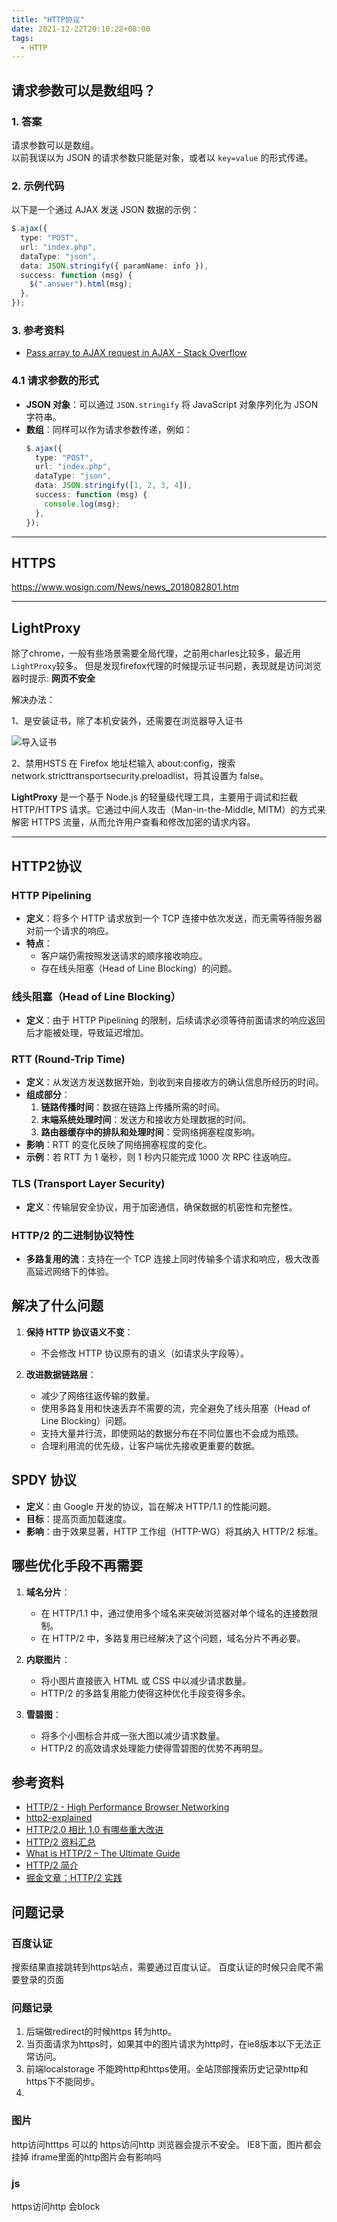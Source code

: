 ```yaml
---
title: "HTTP协议"
date: 2021-12-22T20:10:28+08:00
tags:
  - HTTP
---
```


## 请求参数可以是数组吗？

### **1. 答案**

请求参数可以是数组。  
以前我误以为 JSON 的请求参数只能是对象，或者以 `key=value` 的形式传递。

### **2. 示例代码**

以下是一个通过 AJAX 发送 JSON 数据的示例：

```ts
$.ajax({
  type: "POST",
  url: "index.php",
  dataType: "json",
  data: JSON.stringify({ paramName: info }),
  success: function (msg) {
    $(".answer").html(msg);
  },
});
```

### **3. 参考资料**

- [Pass array to AJAX request in AJAX - Stack Overflow](https://stackoverflow.com/questions/8890524/pass-array-to-ajax-request-in-ajax)

### **4.1 请求参数的形式**

- **JSON 对象**：可以通过 `JSON.stringify` 将 JavaScript 对象序列化为 JSON 字符串。
- **数组**：同样可以作为请求参数传递，例如：
  ```ts
  $.ajax({
    type: "POST",
    url: "index.php",
    dataType: "json",
    data: JSON.stringify([1, 2, 3, 4]),
    success: function (msg) {
      console.log(msg);
    },
  });
  ```

---

## HTTPS

https://www.wosign.com/News/news_2018082801.htm


---

## LightProxy

除了chrome，一般有些场景需要全局代理，之前用charles比较多，最近用`LightProxy`较多。 但是发现firefox代理的时候提示证书问题，表现就是访问浏览器时提示:  **网页不安全**

解决办法： 

1、是安装证书，除了本机安装外，还需要在浏览器导入证书 

![导入证书](image.png)

2、禁用HSTS 
在 Firefox 地址栏输入 about:config，搜索 network.stricttransportsecurity.preloadlist，将其设置为 false。


**LightProxy** 是一个基于 Node.js 的轻量级代理工具，主要用于调试和拦截 HTTP/HTTPS 请求。它通过中间人攻击（Man-in-the-Middle, MITM）的方式来解密 HTTPS 流量，从而允许用户查看和修改加密的请求内容。

---

## HTTP2协议

### HTTP Pipelining

- **定义**：将多个 HTTP 请求放到一个 TCP 连接中依次发送，而无需等待服务器对前一个请求的响应。
- **特点**：
  - 客户端仍需按照发送请求的顺序接收响应。
  - 存在线头阻塞（Head of Line Blocking）的问题。

### 线头阻塞（Head of Line Blocking）

- **定义**：由于 HTTP Pipelining 的限制，后续请求必须等待前面请求的响应返回后才能被处理，导致延迟增加。

### RTT (Round-Trip Time)

- **定义**：从发送方发送数据开始，到收到来自接收方的确认信息所经历的时间。
- **组成部分**：
  1. **链路传播时间**：数据在链路上传播所需的时间。
  2. **末端系统处理时间**：发送方和接收方处理数据的时间。
  3. **路由器缓存中的排队和处理时间**：受网络拥塞程度影响。
- **影响**：RTT 的变化反映了网络拥塞程度的变化。
- **示例**：若 RTT 为 1 毫秒，则 1 秒内只能完成 1000 次 RPC 往返响应。

### TLS (Transport Layer Security)

- **定义**：传输层安全协议，用于加密通信，确保数据的机密性和完整性。

### HTTP/2 的二进制协议特性

- **多路复用的流**：支持在一个 TCP 连接上同时传输多个请求和响应，极大改善高延迟网络下的体验。

## 解决了什么问题

1. **保持 HTTP 协议语义不变**：
   - 不会修改 HTTP 协议原有的语义（如请求头字段等）。

2. **改进数据链路层**：
   - 减少了网络往返传输的数量。
   - 使用多路复用和快速丢弃不需要的流，完全避免了线头阻塞（Head of Line Blocking）问题。
   - 支持大量并行流，即使网站的数据分布在不同位置也不会成为瓶颈。
   - 合理利用流的优先级，让客户端优先接收更重要的数据。

## SPDY 协议

- **定义**：由 Google 开发的协议，旨在解决 HTTP/1.1 的性能问题。
- **目标**：提高页面加载速度。
- **影响**：由于效果显著，HTTP 工作组（HTTP-WG）将其纳入 HTTP/2 标准。

## 哪些优化手段不再需要

1. **域名分片**：
   - 在 HTTP/1.1 中，通过使用多个域名来突破浏览器对单个域名的连接数限制。
   - 在 HTTP/2 中，多路复用已经解决了这个问题，域名分片不再必要。

2. **内联图片**：
   - 将小图片直接嵌入 HTML 或 CSS 中以减少请求数量。
   - HTTP/2 的多路复用能力使得这种优化手段变得多余。

3. **雪碧图**：
   - 将多个小图标合并成一张大图以减少请求数量。
   - HTTP/2 的高效请求处理能力使得雪碧图的优势不再明显。

## 参考资料

- [HTTP/2 - High Performance Browser Networking](https://hpbn.co/http2/)
- [http2-explained](https://bagder.gitbooks.io/http2-explained/content/zh/part4.html)
- [HTTP/2.0 相比 1.0 有哪些重大改进](https://www.zhihu.com/question/34074946/answer/108588042)
- [HTTP/2 资料汇总](https://imququ.com/post/http2-resource.html)
- [What is HTTP/2 – The Ultimate Guide](https://kinsta.com/learn/what-is-http2/#how_you_can_start_using_http2)
- [HTTP/2 简介](https://developers.google.com/web/fundamentals/performance/http2/)
- [掘金文章：HTTP/2 实践](https://juejin.im/entry/583e9e52ac502e006c30d28c)

## 问题记录

### 百度认证

搜索结果直接跳转到https站点，需要通过百度认证。
百度认证的时候只会爬不需要登录的页面

### 问题记录

1. 后端做redirect的时候https 转为http。
2. 当页面请求为https时，如果其中的图片请求为http时，在ie8版本以下无法正常访问。
3. 前端localstorage 不能跨http和https使用。全站顶部搜索历史记录http和https下不能同步。
4.

### 图片

http访问htttps 可以的
https访问http 浏览器会提示不安全。 IE8下面，图片都会挂掉
iframe里面的http图片会有影响吗

### js

https访问http 会block
